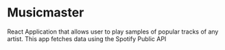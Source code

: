# Musicmaster
React Application that allows user to play samples of popular tracks of any artist. This app fetches data using the Spotify Public API
